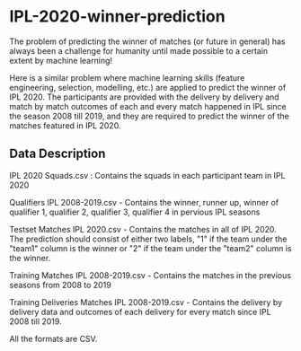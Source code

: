 # IPL-2020-winner-prediction

The problem of predicting the winner of matches (or future in general) has always been a challenge for humanity until made possible to a certain extent by machine learning!

Here is a similar problem where machine learning skills (feature engineering, selection, modelling, etc.) are applied to predict the winner of IPL 2020. The participants are provided with the delivery by delivery and match by match outcomes of each and every match happened in IPL since the season 2008 till 2019, and they are required to predict the winner of the matches featured in IPL 2020.

## Data Description

IPL 2020 Squads.csv : Contains the squads in each participant team in IPL 2020

Qualifiers IPL 2008-2019.csv - Contains the winner, runner up, winner of qualifier 1, qualifier 2, qualifier 3, qualifier 4 in pervious IPL seasons

Testset Matches IPL 2020.csv - Contains the matches in all of IPL 2020. The prediction should consist of either two labels, "1" if the team under the "team1" column is the winner or "2" if the team under the "team2" column is the winner.

Training Matches IPL 2008-2019.csv - Contains the matches in the previous seasons from 2008 to 2019

Training Deliveries Matches IPL 2008-2019.csv - Contains the delivery by delivery data and outcomes of each delivery for every match since IPL 2008 till 2019.

All the formats are CSV.
